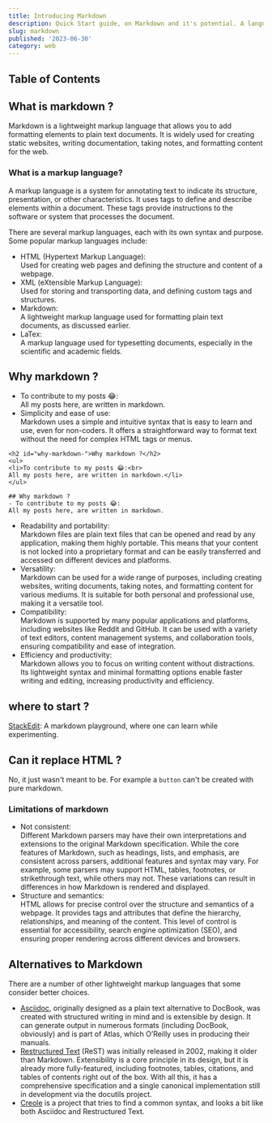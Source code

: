 ```yaml
---
title: Introducing Markdown
description: Quick Start guide, on Markdown and it's potential. A language that feels like a breeze to write in. Learn How? Why? and When? to use Markdown and more...
slug: markdown
published: '2023-06-30'
category: web
---
```


## Table of Contents

## What is markdown ?
Markdown is a lightweight markup language that allows you to add formatting elements to plain text documents. It is widely used for creating static websites, writing documentation, taking notes, and formatting content for the web.

### What is a markup language?
A markup language is a system for annotating text to indicate its structure, presentation, or other characteristics. It uses tags to define and describe elements within a document. These tags provide instructions to the software or system that processes the document.

There are several markup languages, each with its own syntax and purpose. Some popular markup languages include:

- HTML (Hypertext Markup Language):<br>
Used for creating web pages and defining the structure and content of a webpage.
- XML (eXtensible Markup Language):<br>
Used for storing and transporting data, and defining custom tags and structures.
- Markdown:<br>
A lightweight markup language used for formatting plain text documents, as discussed earlier.
- LaTex:<br>
A markup language used for typesetting documents, especially in the scientific and academic fields.

## Why markdown ?
- To contribute to my posts 😂:<br>
All my posts here, are written in markdown.
- Simplicity and ease of use:<br>
Markdown uses a simple and intuitive syntax that is easy to learn and use, even for non-coders. It offers a straightforward way to format text without the need for complex HTML tags or menus.

```html:HTML
<h2 id="why-markdown-">Why markdown ?</h2>
<ul>
<li>To contribute to my posts 😂:<br>
All my posts here, are written in markdown.</li>
</ul>
```
```md:Markdown
## Why markdown ?
- To contribute to my posts 😂:
All my posts here, are written in markdown.
```
- Readability and portability:<br>
Markdown files are plain text files that can be opened and read by any application, making them highly portable. This means that your content is not locked into a proprietary format and can be easily transferred and accessed on different devices and platforms.
- Versatility:<br>
Markdown can be used for a wide range of purposes, including creating websites, writing documents, taking notes, and formatting content for various mediums. It is suitable for both personal and professional use, making it a versatile tool.
- Compatibility:<br>
Markdown is supported by many popular applications and platforms, including websites like Reddit and GitHub. It can be used with a variety of text editors, content management systems, and collaboration tools, ensuring compatibility and ease of integration.
- Efficiency and productivity:<br>
Markdown allows you to focus on writing content without distractions. Its lightweight syntax and minimal formatting options enable faster writing and editing, increasing productivity and efficiency.


## where to start ?
[StackEdit](https://stackedit.io/app): A markdown playground, where one can learn while experimenting.

## Can it replace HTML ?
No, it just wasn't meant to be.
For example a `button` can't be created with pure markdown.

### Limitations of markdown
- Not consistent:<br>
Different Markdown parsers may have their own interpretations and extensions to the original Markdown specification. While the core features of Markdown, such as headings, lists, and emphasis, are consistent across parsers, additional features and syntax may vary. For example, some parsers may support HTML, tables, footnotes, or strikethrough text, while others may not. These variations can result in differences in how Markdown is rendered and displayed.
- Structure and semantics:<br>
HTML allows for precise control over the structure and semantics of a webpage. It provides tags and attributes that define the hierarchy, relationships, and meaning of the content. This level of control is essential for accessibility, search engine optimization (SEO), and ensuring proper rendering across different devices and browsers.

## Alternatives to Markdown
There are a number of other lightweight markup languages that some consider better choices.
- [Asciidoc](http://asciidoc.org/), originally designed as a plain text alternative to DocBook, was created with structured writing in mind and is extensible by design. It can generate output in numerous formats (including DocBook, obviously) and is part of Atlas, which O’Reilly uses in producing their manuals.
- [Restructured Text](https://docutils.sourceforge.io/rst.html) (ReST) was initially released in 2002, making it older than Markdown. Extensibility is a core principle in its design, but it is already more fully-featured, including footnotes, tables, citations, and tables of contents right out of the box. With all this, it has a comprehensive specification and a single canonical implementation still in development via the docutils project.
- [Creole](http://www.wikicreole.org/) is a project that tries to find a common syntax, and looks a bit like both Asciidoc and Restructured Text.


